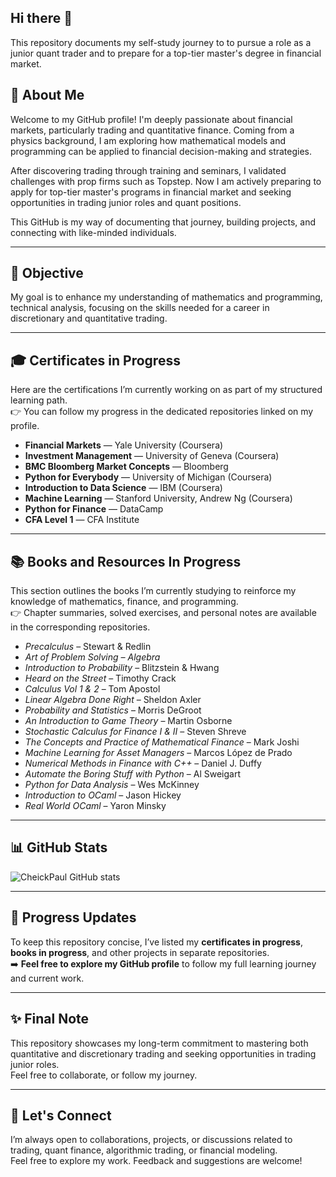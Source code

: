 ## Hi there 👋

This repository documents my self-study journey to to pursue a role as a junior quant trader and to prepare for a top-tier master's degree in financial market.

## 👤 About Me 

Welcome to my GitHub profile! I'm deeply passionate about financial markets, particularly trading and quantitative finance. Coming from a physics background, I am exploring how mathematical models and programming can be applied to financial decision-making and strategies.

After discovering trading through training and seminars, I validated challenges with prop firms such as Topstep. Now I am actively preparing to apply for top-tier master's programs in financial market and seeking opportunities in trading junior roles and quant positions.

This GitHub is my way of documenting that journey, building projects, and connecting with like-minded individuals.

---

## 🎯 Objective

My goal is to enhance my understanding of mathematics and programming, technical analysis, focusing on the skills needed for a career in discretionary and quantitative trading.

---

## 🎓 Certificates in Progress

Here are the certifications I’m currently working on as part of my structured learning path.  
👉 You can follow my progress in the dedicated repositories linked on my profile.

- **Financial Markets** — Yale University (Coursera)  
- **Investment Management** — University of Geneva (Coursera)  
- **BMC Bloomberg Market Concepts** — Bloomberg  
- **Python for Everybody** — University of Michigan (Coursera)  
- **Introduction to Data Science** — IBM (Coursera)  
- **Machine Learning** — Stanford University, Andrew Ng (Coursera)  
- **Python for Finance** — DataCamp 
- **CFA Level 1** — CFA Institute  

---

## 📚 Books and Resources In Progress

This section outlines the books I’m currently studying to reinforce my knowledge of mathematics, finance, and programming.  
👉 Chapter summaries, solved exercises, and personal notes are available in the corresponding repositories.

- *Precalculus* – Stewart & Redlin  
- *Art of Problem Solving – Algebra*  
- *Introduction to Probability* – Blitzstein & Hwang  
- *Heard on the Street* – Timothy Crack  
- *Calculus Vol 1 & 2* – Tom Apostol  
- *Linear Algebra Done Right* – Sheldon Axler  
- *Probability and Statistics* – Morris DeGroot  
- *An Introduction to Game Theory* – Martin Osborne  
- *Stochastic Calculus for Finance I & II* – Steven Shreve  
- *The Concepts and Practice of Mathematical Finance* – Mark Joshi  
- *Machine Learning for Asset Managers* – Marcos López de Prado  
- *Numerical Methods in Finance with C++* – Daniel J. Duffy  
- *Automate the Boring Stuff with Python* – Al Sweigart  
- *Python for Data Analysis* – Wes McKinney  
- *Introduction to OCaml* – Jason Hickey  
- *Real World OCaml* – Yaron Minsky

---

## 📊 GitHub Stats

![CheickPaul GitHub stats](https://github-readme-stats.vercel.app/api?username=CheickPaul&show_icons=true&theme=default)

---

## 🚧 Progress Updates

To keep this repository concise, I’ve listed my **certificates in progress**, **books in progress**, and other projects in separate repositories.  
➡️ **Feel free to explore my GitHub profile** to follow my full learning journey and current work.

---

## ✨ Final Note

This repository showcases my long-term commitment to mastering both quantitative and discretionary trading and seeking opportunities in trading junior roles.  
Feel free to collaborate, or follow my journey.

---
## 🚀 Let's Connect

I’m always open to collaborations, projects, or discussions related to trading, quant finance, algorithmic trading, or financial modeling.  
Feel free to explore my work. Feedback and suggestions are welcome!
